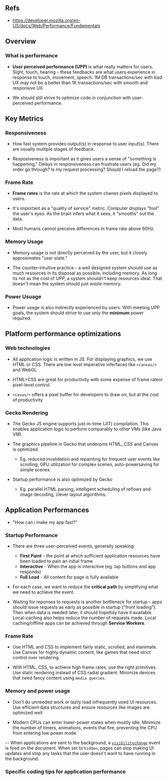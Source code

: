 ## Refs
- https://developer.mozilla.org/en-US/docs/Web/Performance/Fundamentals


## Overview

### What is performance

- __User perceived performance (UPP)__ is what really matters for users. Sight, touch, hearing - these feedbacks are what users experience in response to touch, movement, speech. 1M DB transactions/sec with bad UX may not be a better than 1K transactions/sec with smooth and responsive UX.

- We should still strive to optimize code in conjunction with user-perceived performance.

## Key Metrics

### Responsiveness

- How fast system provides output(s) in response to user input(s). There are usually multiple stages of feedback. 

- Resposiveness is important as it gives users a sense of "something is happening." Delays in responsiveness can frustrate users (eg. Did my order go through? Is my request processing? Should I reload the page?)

### Frame Rate

- __Frame rates__ is the rate at which the system chanes pixels displayed to users.

- It's important as a "quality of service" metric. Computer displays "fool" the user's eyes. As the brain infers what it sees, it "smooths" out the data.

- Most humans cannot preceive differences in frame rate above 60Hz.


### Memory Usage

- Memory usage is not directly perceived by the user, but it closely approximates "user state." 

- The counter-intuitive practice - a well designed system shoiuld use as much resources in its disposal as possible, including memory. As long its not as the cost of UPP, a system shouldn't keep resources ideal. That doesn't mean the system should just _waste_ memory.


### Power Usuage

- Power usage is also indirectly experienced by users. With meeting UPP goals, the system should strive to use only the __minimum__ power required.

## Platform performance optimizations

### Web technologies

- All application logic is written in JS. For displaying graphics, we use HTML or CSS. There are low level imperative inferfaces like `<canvas/>` and WebGL

- HTML+CSS are great for productivity with some expense of frame rateor pixel-level control. 

- `<cavas/>` offers a pixel buffer for developers to draw on, but at the cost of productivity

### Gecko Rendering

- The Gecko JS engine supports just-in-time (JIT) compilation. This enables application logic to perform comparably to other VMs (like Java VM).

- The graphics pipeline in Gecko that underpins HTML, CSS and Canvas is optimized.
    - Eg. reduced invalidation and repainting for frequent user events like scrolling, GPU utilization for complex scenes, auto-powersaving for simple scenes

- Startup performance is also optimized by Gecko
    - Eg. parallel HTML parsing, intelligent scheduling of reflows and image decoding, clever layout algorithms.


## Application Performances

- "How can i make my app fast?"

### Startup Performance

- There are three user-perceived events, generally speaking:
    - __First Paint__ - the point at which sufficient application resources have been loaded to pain an initial frame
    - __Interactive__ - When the app is interactive (eg. tap buttons and app responds)
    - __Full Load__ - All content for page is fully available

- For each case, we want to reduce the __critical path__ by simplifying what we need to achieve the event. 

- Waiting for reponses to requests is another bottleneck for startup - apps should issue requests as early as possible in startup ("front loading"). Then when data is needed later, it should hopefuly have it available. Local-caching also helps reduce the number of requests made. Local caching/offline apps can be achieved through __Service Workers__.

### Frame Rate

- Use HTML and CSS to implement fairly static, scrolled, and inanimate. Use Canvas for highly dynamic content, like games that need strict control over rendering

- With HTML, CSS, to achieve high frame rates, use the right primitives. Use static rendering instead of CSS radial gradient. Minimize devices that need fancy content using `media queries`.

### Memory and power usage

- Don't do unneeded work or lazily load infrequently used UI resources. Use efficient data structures and ensure resources like images are optimized well

- Modern CPUs can enter lower-power states when mostly idle. Minimize the number of timers, animations, events that fire, preventing the CPU from entering low power mode.

-- When applications are sent to the background, a [`visibilitychange`](https://developer.mozilla.org/en-US/docs/Web/API/Document/visibilitychange_event) event is fired on the document. When set to `hidden`, pages can stop making UI updates and stop any tasks that the user doesn't want to have running in the background.

### Specific coding tips for application performance

